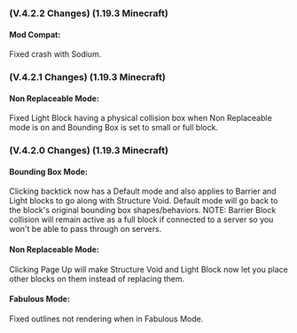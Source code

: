 ### **(V.4.2.2 Changes) (1.19.3 Minecraft)**

#### Mod Compat:
Fixed crash with Sodium.


### **(V.4.2.1 Changes) (1.19.3 Minecraft)**

#### Non Replaceable Mode:
Fixed Light Block having a physical collision box when Non Replaceable mode is on and Bounding Box is set to small or full block.


### **(V.4.2.0 Changes) (1.19.3 Minecraft)**

#### Bounding Box Mode:
Clicking backtick now has a Default mode and also applies to Barrier and Light blocks to go along with Structure Void.
 Default mode will go back to the block's original bounding box shapes/behaviors. 
 NOTE: Barrier Block collision will remain active as a full block if connected to a server so you won't be able to pass through on servers. 

#### Non Replaceable Mode:
Clicking Page Up will make Structure Void and Light Block now let you place other blocks on them instead of replacing them.

#### Fabulous Mode:
Fixed outlines not rendering when in Fabulous Mode.